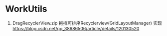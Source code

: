 # WorkUtils

1. DragRecyclerView.zip 拖拽可排序Recyclerview(GridLayoutManager) 实现    https://blog.csdn.net/qq_38686506/article/details/120130520
